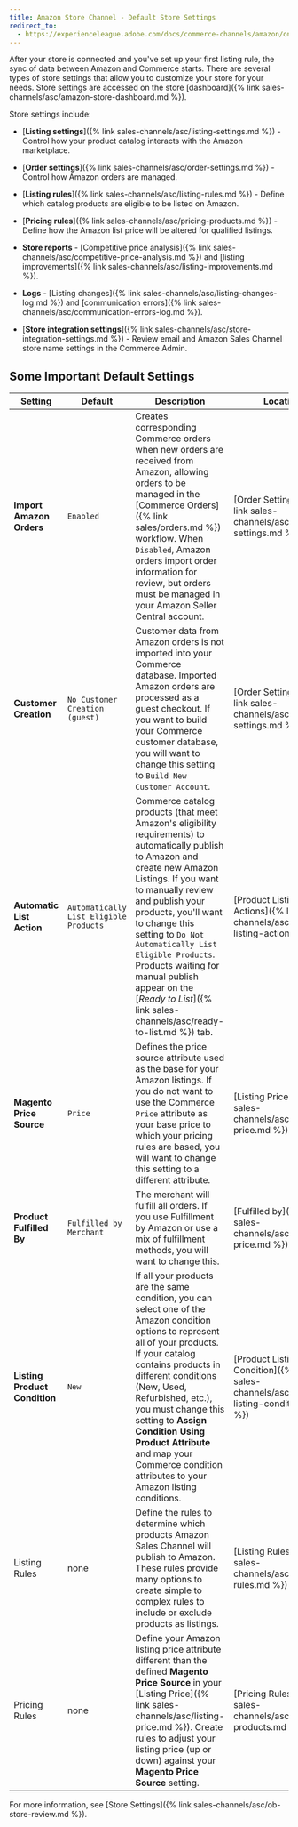 ```yaml
---
title: Amazon Store Channel - Default Store Settings
redirect_to:
  - https://experienceleague.adobe.com/docs/commerce-channels/amazon/onboarding/default-store-settings.html
---
```


After your store is connected and you've set up your first listing rule, the sync of data between Amazon and Commerce starts. There are several types of store settings that allow you to customize your store for your needs. Store settings are accessed on the store [dashboard]({% link sales-channels/asc/amazon-store-dashboard.md %}).

Store settings include:

- [**Listing settings**]({% link sales-channels/asc/listing-settings.md %}) - Control how your product catalog interacts with the Amazon marketplace.

- [**Order settings**]({% link sales-channels/asc/order-settings.md %}) - Control how Amazon orders are managed.

- [**Listing rules**]({% link sales-channels/asc/listing-rules.md %}) - Define which catalog products are eligible to be listed on Amazon.

- [**Pricing rules**]({% link sales-channels/asc/pricing-products.md %}) - Define how the Amazon list price will be altered for qualified listings.

- **Store reports** - [Competitive price analysis]({% link sales-channels/asc/competitive-price-analysis.md %}) and [listing improvements]({% link sales-channels/asc/listing-improvements.md %}).
- **Logs** - [Listing changes]({% link sales-channels/asc/listing-changes-log.md %}) and [communication errors]({% link sales-channels/asc/communication-errors-log.md %}).

- [**Store integration settings**]({% link sales-channels/asc/store-integration-settings.md %}) - Review email and Amazon Sales Channel store name settings in the Commerce Admin.

## Some Important Default Settings

|Setting|Default|Description|Location|
|--- |--- |--- |--- |
|**Import Amazon Orders**|`Enabled`|Creates corresponding Commerce orders when new orders are received from Amazon, allowing orders to be managed in the [Commerce Orders]({% link sales/orders.md %}) workflow. When `Disabled`, Amazon orders import order information for review, but orders must be managed in your Amazon Seller Central account.|[Order Settings]({% link sales-channels/asc/order-settings.md %})|
|**Customer Creation**|`No Customer Creation (guest)`|Customer data from Amazon orders is not imported into your Commerce database. Imported Amazon orders are processed as a guest checkout. If you want to build your Commerce customer database, you will want to change this setting to `Build New Customer Account`.|[Order Settings]({% link sales-channels/asc/order-settings.md %})
|**Automatic List Action**|`Automatically List Eligible Products`|Commerce catalog products (that meet Amazon's eligibility requirements) to automatically publish to Amazon and create new Amazon Listings. If you want to manually review and publish your products, you'll want to change this setting to `Do Not Automatically List Eligible Products`. Products waiting for manual publish appear on the [_Ready to List_]({% link sales-channels/asc/ready-to-list.md %}) tab.|[Product Listing Actions]({% link sales-channels/asc/product-listing-actions.md %})|
|**Magento Price Source**|`Price`|Defines the price source attribute used as the base for your Amazon listings. If you do not want to use the Commerce `Price` attribute as your base price to which your pricing rules are based, you will want to change this setting to a different attribute.|[Listing Price]({% link sales-channels/asc/listing-price.md %})|
|**Product Fulfilled By**|`Fulfilled by Merchant`|The merchant will fulfill all orders. If you use Fulfillment by Amazon or use a mix of fulfillment methods, you will want to change this.|[Fulfilled by]({% link sales-channels/asc/listing-price.md %})|
|**Listing Product Condition**|`New`|If all your products are the same condition, you can select one of the Amazon condition options to represent all of your products. If your catalog contains products in different conditions (New, Used, Refurbished, etc.), you must change this setting to **Assign Condition Using Product Attribute** and map your Commerce condition attributes to your Amazon listing conditions.|[Product Listing Condition]({% link sales-channels/asc/product-listing-condition.md %})|
|Listing Rules|none|Define the rules to determine which products Amazon Sales Channel will publish to Amazon. These rules provide many options to create simple to complex rules to include or exclude products as listings.|[Listing Rules]({% link sales-channels/asc/listing-rules.md %})|
|Pricing Rules|none|Define your Amazon listing price attribute different than the defined **Magento Price Source** in your [Listing Price]({% link sales-channels/asc/listing-price.md %}). Create rules to adjust your listing price (up or down) against your **Magento Price Source** setting.|[Pricing Rules]({% link sales-channels/asc/pricing-products.md %})|

For more information, see [Store Settings]({% link sales-channels/asc/ob-store-review.md %}).
